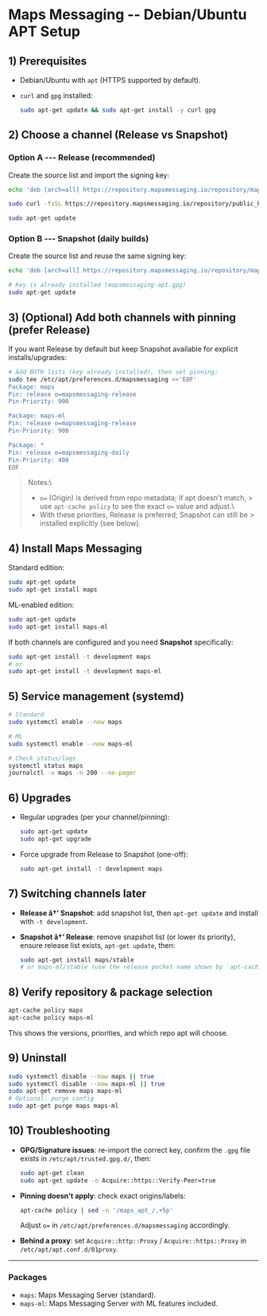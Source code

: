 # Maps Messaging -- Debian/Ubuntu APT Setup

## 1) Prerequisites

-   Debian/Ubuntu with `apt` (HTTPS supported by default).

-   `curl` and `gpg` installed:

    ``` bash
    sudo apt-get update && sudo apt-get install -y curl gpg
    ```

## 2) Choose a channel (Release vs Snapshot)

### Option A --- Release (recommended)

Create the source list and import the signing key:

``` bash
echo 'deb [arch=all] https://repository.mapsmessaging.io/repository/maps_apt_release/ stable main' | sudo tee /etc/apt/sources.list.d/mapsmessaging-release.list

sudo curl -fsSL https://repository.mapsmessaging.io/repository/public_key/daily/apt_daily_key.gpg | sudo gpg --dearmor -o /etc/apt/trusted.gpg.d/mapsmessaging-apt.gpg

sudo apt-get update
```

### Option B --- Snapshot (daily builds)

Create the source list and reuse the same signing key:

``` bash
echo 'deb [arch=all] https://repository.mapsmessaging.io/repository/maps_apt_daily/ development main' | sudo tee /etc/apt/sources.list.d/mapsmessaging-daily.list

# Key is already installed (mapsmessaging-apt.gpg)
sudo apt-get update
```

## 3) (Optional) Add **both** channels with pinning (prefer Release)

If you want Release by default but keep Snapshot available for explicit
installs/upgrades:

``` bash
# Add BOTH lists (key already installed), then set pinning:
sudo tee /etc/apt/preferences.d/mapsmessaging <<'EOF'
Package: maps
Pin: release o=mapsmessaging-release
Pin-Priority: 900

Package: maps-ml
Pin: release o=mapsmessaging-release
Pin-Priority: 900

Package: *
Pin: release o=mapsmessaging-daily
Pin-Priority: 400
EOF
```

> Notes:\
> - `o=` (Origin) is derived from repo metadata; if apt doesn't match,
    > use `apt-cache policy` to see the exact `o=` value and adjust.\
> - With these priorities, Release is preferred; Snapshot can still be
    > installed explicitly (see below).

## 4) Install Maps Messaging

Standard edition:

``` bash
sudo apt-get update
sudo apt-get install maps
```

ML-enabled edition:

``` bash
sudo apt-get update
sudo apt-get install maps-ml
```

If both channels are configured and you need **Snapshot** specifically:

``` bash
sudo apt-get install -t development maps
# or
sudo apt-get install -t development maps-ml
```

## 5) Service management (systemd)

``` bash
# Standard
sudo systemctl enable --now maps

# ML
sudo systemctl enable --now maps-ml

# Check status/logs
systemctl status maps
journalctl -u maps -n 200 --no-pager
```

## 6) Upgrades

-   Regular upgrades (per your channel/pinning):

    ``` bash
    sudo apt-get update
    sudo apt-get upgrade
    ```

-   Force upgrade from Release to Snapshot (one-off):

    ``` bash
    sudo apt-get install -t development maps
    ```

## 7) Switching channels later

-   **Release â†’ Snapshot**: add snapshot list, then `apt-get update` and
    install with `-t development`.

-   **Snapshot â†’ Release**: remove snapshot list (or lower its
    priority), ensure release list exists, `apt-get update`, then:

    ``` bash
    sudo apt-get install maps/stable
    # or maps-ml/stable (use the release pocket name shown by `apt-cache policy`)
    ```

## 8) Verify repository & package selection

``` bash
apt-cache policy maps
apt-cache policy maps-ml
```

This shows the versions, priorities, and which repo apt will choose.

## 9) Uninstall

``` bash
sudo systemctl disable --now maps || true
sudo systemctl disable --now maps-ml || true
sudo apt-get remove maps maps-ml
# Optional: purge config
sudo apt-get purge maps maps-ml
```

## 10) Troubleshooting

-   **GPG/Signature issues**: re-import the correct key, confirm the
    `.gpg` file exists in `/etc/apt/trusted.gpg.d/`, then:

    ``` bash
    sudo apt-get clean
    sudo apt-get update -o Acquire::https::Verify-Peer=true
    ```

-   **Pinning doesn't apply**: check exact origins/labels:

    ``` bash
    apt-cache policy | sed -n '/maps_apt_/,+5p'
    ```

    Adjust `o=` in `/etc/apt/preferences.d/mapsmessaging` accordingly.

-   **Behind a proxy**: set `Acquire::http::Proxy` /
    `Acquire::https::Proxy` in `/etc/apt/apt.conf.d/01proxy`.

------------------------------------------------------------------------

### Packages

-   `maps`: Maps Messaging Server (standard).
-   `maps-ml`: Maps Messaging Server with ML features included.
